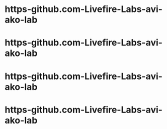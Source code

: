 # https-github.com-Livefire-Labs-avi-ako-lab
# https-github.com-Livefire-Labs-avi-ako-lab
# https-github.com-Livefire-Labs-avi-ako-lab
# https-github.com-Livefire-Labs-avi-ako-lab
